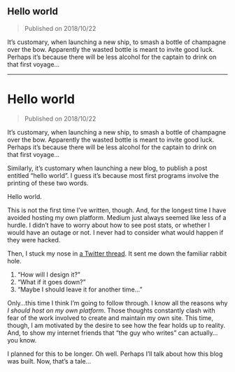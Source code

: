 ## Hello world

> Published on 2018/10/22

It’s customary, when launching a new ship, to smash a bottle of champagne over the bow. Apparently the wasted bottle is meant to invite good luck. Perhaps it’s because there will be less alcohol for the captain to drink on that first voyage…

---

# Hello world

> Published on 2018/10/22

It’s customary, when launching a new ship, to smash a bottle of champagne over the bow. Apparently the wasted bottle is meant to invite good luck. Perhaps it’s because there will be less alcohol for the captain to drink on that first voyage…

Similarly, it’s customary when launching a new blog, to publish a post entitled “hello world”. I guess it’s because most first programs involve the printing of these two words.

Hello world.

This is not the first time I’ve written, though. And, for the longest time I have avoided hosting my own platform. Medium just always seemed like less of a hurdle. I didn’t have to worry about how to see post stats, or whether I would have an outage or not. I never had to consider what would happen if they were hacked.

Then, I stuck my nose in [a Twitter thread](https://twitter.com/brendt_gd/status/1054261069802336256). It sent me down the familiar rabbit hole.

1. “How will I design it?”
2. “What if it goes down?”
3. “Maybe I should leave it for another time…”

Only…this time I think I’m going to follow through. I know all the reasons why _I should host on my own platform_. Those thoughts constantly clash with fear of the work involved to create and maintain my own site. This time, though, I am motivated by the desire to see how the fear holds up to reality. And, to show my internet friends that “the guy who writes” can actually…you know.

I planned for this to be longer. Oh well. Perhaps I’ll talk about how this blog was built. Now, that’s a tale…
